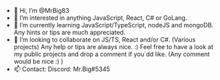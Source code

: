 - 👋 Hi, I’m @MrBig83
- 👀 I’m interested in anything JavaScript, React, C# or GoLang.
- 🌱 I’m currently learning JavaScript/TypeScript, nodeJS and mongoDB. Any hints or tips are much appreciated. 
- 💞️ I’m looking to collaborate on JS/TS, React and/or C#. (Various projects) Any help or tips are always nice. :) Feel free to have a look at my public projects and drop a comment if you´dd like. (Any comment would be nice :) ) 
- 📫 Contact: Discord: Mr.Big#5345

<!---
MrBig83/MrBig83 is a ✨ special ✨ repository because its `README.md` (this file) appears on your GitHub profile.
You can click the Preview link to take a look at your changes.
--->
